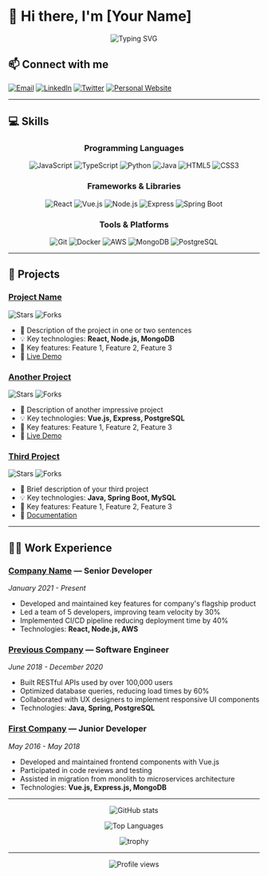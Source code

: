 # 👋 Hi there, I'm [Your Name]

<div align="center">
  <img src="https://readme-typing-svg.herokuapp.com?font=Fira+Code&pause=1000&width=435&lines=Full+Stack+Developer;Open+Source+Enthusiast;Always+Learning+New+Things" alt="Typing SVG" />
</div>

## 📫 Connect with me

[![Email](https://img.shields.io/badge/Email-youremail%40gmail.com-blue?style=flat-square&logo=gmail)](mailto:youremail@gmail.com)
[![LinkedIn](https://img.shields.io/badge/LinkedIn-YourName-blue?style=flat-square&logo=linkedin)](https://linkedin.com/in/yourprofile)
[![Twitter](https://img.shields.io/badge/Twitter-@YourHandle-blue?style=flat-square&logo=twitter)](https://twitter.com/yourhandle)
[![Personal Website](https://img.shields.io/badge/Website-yourwebsite.com-blue?style=flat-square&logo=google-chrome)](https://yourwebsite.com)

---

## 💻 Skills

<div align="center">

### Programming Languages
![JavaScript](https://img.shields.io/badge/-JavaScript-F7DF1E?style=for-the-badge&logo=javascript&logoColor=black)
![TypeScript](https://img.shields.io/badge/-TypeScript-3178C6?style=for-the-badge&logo=typescript&logoColor=white)
![Python](https://img.shields.io/badge/-Python-3776AB?style=for-the-badge&logo=python&logoColor=white)
![Java](https://img.shields.io/badge/-Java-007396?style=for-the-badge&logo=java&logoColor=white)
![HTML5](https://img.shields.io/badge/-HTML5-E34F26?style=for-the-badge&logo=html5&logoColor=white)
![CSS3](https://img.shields.io/badge/-CSS3-1572B6?style=for-the-badge&logo=css3&logoColor=white)

### Frameworks & Libraries
![React](https://img.shields.io/badge/-React-61DAFB?style=for-the-badge&logo=react&logoColor=black)
![Vue.js](https://img.shields.io/badge/-Vue.js-4FC08D?style=for-the-badge&logo=vue.js&logoColor=white)
![Node.js](https://img.shields.io/badge/-Node.js-339933?style=for-the-badge&logo=node.js&logoColor=white)
![Express](https://img.shields.io/badge/-Express-000000?style=for-the-badge&logo=express&logoColor=white)
![Spring Boot](https://img.shields.io/badge/-Spring_Boot-6DB33F?style=for-the-badge&logo=spring-boot&logoColor=white)

### Tools & Platforms
![Git](https://img.shields.io/badge/-Git-F05032?style=for-the-badge&logo=git&logoColor=white)
![Docker](https://img.shields.io/badge/-Docker-2496ED?style=for-the-badge&logo=docker&logoColor=white)
![AWS](https://img.shields.io/badge/-AWS-232F3E?style=for-the-badge&logo=amazon-aws&logoColor=white)
![MongoDB](https://img.shields.io/badge/-MongoDB-47A248?style=for-the-badge&logo=mongodb&logoColor=white)
![PostgreSQL](https://img.shields.io/badge/-PostgreSQL-336791?style=for-the-badge&logo=postgresql&logoColor=white)

</div>

---

## 🚀 Projects

### [Project Name](https://github.com/yourusername/project-name)
![Stars](https://img.shields.io/github/stars/yourusername/project-name?style=social)
![Forks](https://img.shields.io/github/forks/yourusername/project-name?style=social)

- 📌 Description of the project in one or two sentences
- 💡 Key technologies: **React, Node.js, MongoDB**
- 🔑 Key features: Feature 1, Feature 2, Feature 3
- 🔗 [Live Demo](https://project-demo.com)

### [Another Project](https://github.com/yourusername/another-project)
![Stars](https://img.shields.io/github/stars/yourusername/another-project?style=social)
![Forks](https://img.shields.io/github/forks/yourusername/another-project?style=social)

- 📌 Description of another impressive project
- 💡 Key technologies: **Vue.js, Express, PostgreSQL**
- 🔑 Key features: Feature 1, Feature 2, Feature 3
- 🔗 [Live Demo](https://another-project.com)

### [Third Project](https://github.com/yourusername/third-project)
![Stars](https://img.shields.io/github/stars/yourusername/third-project?style=social)
![Forks](https://img.shields.io/github/forks/yourusername/third-project?style=social)

- 📌 Brief description of your third project
- 💡 Key technologies: **Java, Spring Boot, MySQL**
- 🔑 Key features: Feature 1, Feature 2, Feature 3
- 🔗 [Documentation](https://github.com/yourusername/third-project/docs)

---

## 👨‍💻 Work Experience

### [Company Name](https://companywebsite.com) — Senior Developer
*January 2021 - Present*

- Developed and maintained key features for company's flagship product
- Led a team of 5 developers, improving team velocity by 30%
- Implemented CI/CD pipeline reducing deployment time by 40%
- Technologies: **React, Node.js, AWS**

### [Previous Company](https://previouscompany.com) — Software Engineer
*June 2018 - December 2020*

- Built RESTful APIs used by over 100,000 users
- Optimized database queries, reducing load times by 60%
- Collaborated with UX designers to implement responsive UI components
- Technologies: **Java, Spring, PostgreSQL**

### [First Company](https://firstcompany.com) — Junior Developer
*May 2016 - May 2018*

- Developed and maintained frontend components with Vue.js
- Participated in code reviews and testing
- Assisted in migration from monolith to microservices architecture
- Technologies: **Vue.js, Express.js, MongoDB**

---

<div align="center">
  
  ![GitHub stats](https://github-readme-stats.vercel.app/api?username=yourusername&show_icons=true&theme=radical)
  
  ![Top Languages](https://github-readme-stats.vercel.app/api/top-langs/?username=yourusername&layout=compact&theme=radical)
  
  <img src="https://github-profile-trophy.vercel.app/?username=yourusername&theme=onedark&column=7" alt="trophy">

</div>

---

<div align="center">
  <img src="https://komarev.com/ghpvc/?username=yourusername&color=blueviolet&style=flat-square" alt="Profile views">
</div>

<!-- Replace 'yourusername' with your actual GitHub username throughout this document -->
<!-- Replace all placeholder text with your actual information -->
<!-- Add or remove sections as needed to customize your profile --> 
